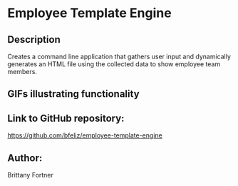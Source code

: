 # Employee Template Engine

## Description

Creates a command line application that gathers user input and dynamically generates an HTML file using the collected data to show employee team members.

## GIFs illustrating functionality

## Link to GitHub repository:

https://github.com/bfeliz/employee-template-engine

## Author:

Brittany Fortner
